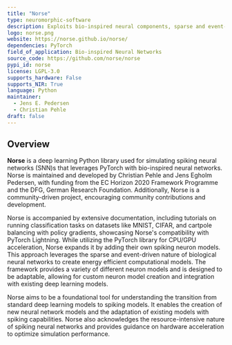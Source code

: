 ```yaml
---
title: "Norse"
type: neuromorphic-software
description: Exploits bio-inspired neural components, sparse and event-driven, expands PyTorch with primitives for bio-inspired neural components.
logo: norse.png
website: https://norse.github.io/norse/
dependencies: PyTorch
field_of_application: Bio-inspired Neural Networks
source_code: https://github.com/norse/norse
pypi_id: norse
license: LGPL-3.0
supports_hardware: False
supports_NIR: True
language: Python
maintainer: 
  - Jens E. Pedersen
  - Christian Pehle
draft: false
---
```




## Overview
**Norse** is a deep learning Python library used for simulating spiking neural networks (SNN)s that leverages PyTorch with bio-inspired neural networks. Norse is maintained 
and developed by Christian Pehle and Jens Egholm Pedersen, with funding from the EC Horizon 2020 Framework Programme and the DFG, German Research Foundation. Additionally, Norse is
a community-driven project, encouraging community contributions and development. 

Norse is accompanied by extensive documentation, including tutorials on running classification tasks on datasets like MNIST, CIFAR, and cartpole balancing with policy
gradients, showcasing Norse's compatibility with PyTorch Lightning. While utilizing the PyTorch library for CPU/GPU acceleration, Norse expands it by adding their own spiking
neuron models. This approach leverages the sparse and event-driven nature of biological neural networks to create energy efficient computational models. The framework 
provides a variety of different neuron models and is designed to be adaptable, allowing for custom neuron model creation and integration with existing deep learning models.

Norse aims to be a foundational tool for understanding the transition from standard deep learning models to spiking models. It enables the creation of new neural network models 
and the adaptation of existing models with spiking capabilities. Norse also acknowledges the resource-intensive nature of spiking neural networks and provides guidance on hardware 
acceleration to optimize simulation performance.
